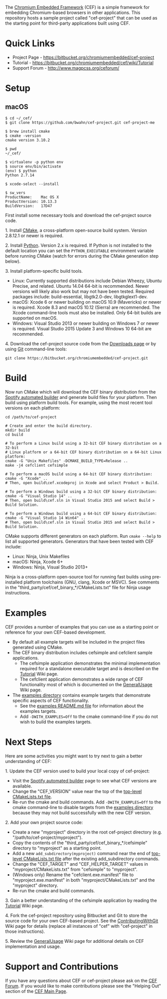 The [Chromium Embedded Framework](https://bitbucket.org/chromiumembedded/cef/) (CEF) is a simple framework for embedding Chromium-based browsers in other applications. This repository hosts a sample project called "cef-project" that can be used as the starting point for third-party applications built using CEF.

# Quick Links

* Project Page - https://bitbucket.org/chromiumembedded/cef-project
* Tutorial - https://bitbucket.org/chromiumembedded/cef/wiki/Tutorial
* Support Forum - http://www.magpcss.org/ceforum/

# Setup

## macOS

```
$ cd ~/_cef/
$ git clone https://github.com/bwahn/cef-project.git cef-project-me

$ brew install cmake
$ cmake -version
cmake version 3.10.2

$ pwd
~/_cef/

$ virtualenv -p python env
$ source env/bin/activate
(env) $ python
Python 2.7.14

$ xcode-select --install

$ sw_vers
ProductName:	Mac OS X
ProductVersion:	10.13.3
BuildVersion:	17D47

```

First install some necessary tools and download the cef-project source code.

1\. Install [CMake](https://cmake.org/), a cross-platform open-source build system. Version 2.8.12.1 or newer is required.

2\. Install [Python](https://www.python.org/downloads/). Version 2.x is required. If Python is not installed to the default location you can set the `PYTHON_EXECUTABLE` environment variable before running CMake (watch for errors during the CMake generation step below).

3\. Install platform-specific build tools.

* Linux: Currently supported distributions include Debian Wheezy, Ubuntu Precise, and related. Ubuntu 14.04 64-bit is recommended. Newer versions will likely also work but may not have been tested. Required packages include: build-essential, libgtk2.0-dev, libgtkglext1-dev.
* macOS: Xcode 6 or newer building on macOS 10.9 (Mavericks) or newer is required. Xcode 8.3 and macOS 10.12 (Sierra) are recommended. The Xcode command-line tools must also be installed. Only 64-bit builds are supported on macOS.
* Windows: Visual Studio 2013 or newer building on Windows 7 or newer is required. Visual Studio 2015 Update 3 and Windows 10 64-bit are recommended.

4\. Download the cef-project source code from the [Downloads page](https://bitbucket.org/chromiumembedded/cef-project/downloads) or by using [Git](https://git-scm.com/) command-line tools:

```
git clone https://bitbucket.org/chromiumembedded/cef-project.git
```

# Build

Now run CMake which will download the CEF binary distribution from the [Spotify automated builder](http://opensource.spotify.com/cefbuilds/index.html) and generate build files for your platform. Then build using platform build tools. For example, using the most recent tool versions on each platform:

```
cd /path/to/cef-project

# Create and enter the build directory.
mkdir build
cd build

# To perform a Linux build using a 32-bit CEF binary distribution on a 32-bit
# Linux platform or a 64-bit CEF binary distribution on a 64-bit Linux platform:
cmake -G "Unix Makefiles" -DCMAKE_BUILD_TYPE=Release ..
make -j4 cefclient cefsimple

# To perform a macOS build using a 64-bit CEF binary distribution:
cmake -G "Xcode" ..
# Then, open build\cef.xcodeproj in Xcode and select Product > Build.

# To perform a Windows build using a 32-bit CEF binary distribution:
cmake -G "Visual Studio 14" ..
# Then, open build\cef.sln in Visual Studio 2015 and select Build > Build Solution.

# To perform a Windows build using a 64-bit CEF binary distribution:
cmake -G "Visual Studio 14 Win64" ..
# Then, open build\cef.sln in Visual Studio 2015 and select Build > Build Solution.
```

CMake supports different generators on each platform. Run `cmake --help` to list all supported generators. Generators that have been tested with CEF include:

* Linux: Ninja, Unix Makefiles
* macOS: Ninja, Xcode 6+
* Windows: Ninja, Visual Studio 2013+

Ninja is a cross-platform open-source tool for running fast builds using pre-installed platform toolchains (GNU, clang, Xcode or MSVC). See comments in the "third_party/cef/cef_binary_*/CMakeLists.txt" file for Ninja usage instructions.

# Examples

CEF provides a number of examples that you can use as a starting point or reference for your own CEF-based development.

* By default all example targets will be included in the project files generated using CMake.
* The CEF binary distribution includes cefsimple and cefclient sample applications.
    * The cefsimple application demonstrates the minimal implementation required for a standalone executable target and is described on the [Tutorial](https://bitbucket.org/chromiumembedded/cef/wiki/Tutorial.md) Wiki page.
    * The cefclient application demonstrates a wide range of CEF functionality most of which is documented on the [GeneralUsage](https://bitbucket.org/chromiumembedded/cef/wiki/GeneralUsage.md) Wiki page.
* The [examples directory](examples) contains example targets that demonstrate specific aspects of CEF functionality.
    * See the [examples README.md file](examples/README.md) for information about the examples targets.
    * Add `-DWITH_EXAMPLES=Off` to the cmake command-line if you do not wish to build the examples targets.

# Next Steps

Here are some activities you might want to try next to gain a better understanding of CEF:

1\. Update the CEF version used to build your local copy of cef-project:

* Visit the [Spotify automated builder](http://opensource.spotify.com/cefbuilds/index.html) page to see what CEF versions are available.
* Change the "CEF_VERSION" value near the top of the [top-level CMakeLists.txt file](https://bitbucket.org/chromiumembedded/cef-project/src/master/CMakeLists.txt?fileviewer=file-view-default).
* Re-run the cmake and build commands. Add `-DWITH_EXAMPLES=Off` to the cmake command-line to disable targets from the [examples directory](examples) because they may not build successfully with the new CEF version.

2\. Add your own project source code:

* Create a new "myproject" directory in the root cef-project directory (e.g. "/path/to/cef-project/myproject").
* Copy the contents of the "third_party/cef/cef_binary_*/cefsimple" directory to "myproject" as a starting point.
* Add a new `add_subdirectory(myproject)` command near the end of [top-level CMakeLists.txt file](https://bitbucket.org/chromiumembedded/cef-project/src/master/CMakeLists.txt?fileviewer=file-view-default) after the existing add_subdirectory commands.
* Change the "CEF_TARGET" and "CEF_HELPER_TARGET" values in "myproject/CMakeLists.txt" from "cefsimple" to "myproject".
* (Windows only) Rename the "cefclient.exe.manifest" file to "myproject.exe.manifest" in both "myproject/CMakeLists.txt" and the "myproject" directory.
* Re-run the cmake and build commands.

3\. Gain a better understanding of the cefsimple application by reading the [Tutorial](https://bitbucket.org/chromiumembedded/cef/wiki/Tutorial.md) Wiki page.

4\. Fork the cef-project repository using Bitbucket and Git to store the source code for your own CEF-based project. See the [ContributingWithGit](https://bitbucket.org/chromiumembedded/cef/wiki/ContributingWithGit.md) Wiki page for details (replace all instances of "cef" with "cef-project" in those instructions).

5\. Review the [GeneralUsage](https://bitbucket.org/chromiumembedded/cef/wiki/GeneralUsage.md) Wiki page for additional details on CEF implementation and usage.

# Support and Contributions

If you have any questions about CEF or cef-project please ask on the [CEF Forum](http://www.magpcss.org/ceforum/). If you would like to make contributions please see the "Helping Out" section of the [CEF Main Page](https://bitbucket.org/chromiumembedded/cef/).
